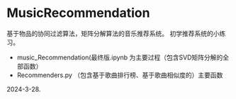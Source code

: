 # MusicRecommendation
基于物品的协同过滤算法，矩阵分解算法的音乐推荐系统。
初学推荐系统的小练习。

- music_Recommendation(最终版.ipynb   为主要过程（包含SVD矩阵分解的全部函数） 
- Recommenders.py （包含基于歌曲排行榜、基于歌曲相似度的）主要函数

2024-3-28.
